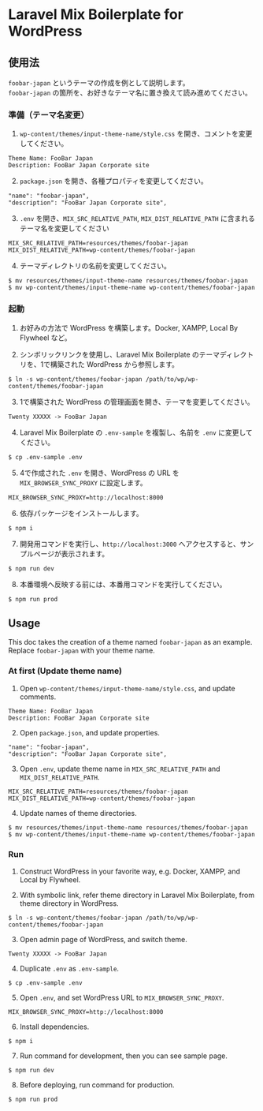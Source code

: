 # Laravel Mix Boilerplate for WordPress

## 使用法

`foobar-japan` というテーマの作成を例として説明します。  
`foobar-japan` の箇所を、お好きなテーマ名に置き換えて読み進めてください。  

### 準備（テーマ名変更）

1. `wp-content/themes/input-theme-name/style.css` を開き、コメントを変更してください。
```
Theme Name: FooBar Japan
Description: FooBar Japan Corporate site
```

2. `package.json` を開き、各種プロパティを変更してください。
```
"name": "foobar-japan",
"description": "FooBar Japan Corporate site",
```

3. `.env` を開き、`MIX_SRC_RELATIVE_PATH`, `MIX_DIST_RELATIVE_PATH` に含まれるテーマ名を変更してください
```
MIX_SRC_RELATIVE_PATH=resources/themes/foobar-japan
MIX_DIST_RELATIVE_PATH=wp-content/themes/foobar-japan
```

4. テーマディレクトリの名前を変更してください。
```
$ mv resources/themes/input-theme-name resources/themes/foobar-japan
$ mv wp-content/themes/input-theme-name wp-content/themes/foobar-japan
```

### 起動

1. お好みの方法で WordPress を構築します。Docker, XAMPP, Local By Flywheel など。

2. シンボリックリンクを使用し、Laravel Mix Boilerplate のテーマディレクトリを、1で構築された WordPress から参照します。
```
$ ln -s wp-content/themes/foobar-japan /path/to/wp/wp-content/themes/foobar-japan
```

3. 1で構築された WordPress の管理画面を開き、テーマを変更してください。
```
Twenty XXXXX -> FooBar Japan
```

4. Laravel Mix Boilerplate の `.env-sample` を複製し、名前を `.env` に変更してください。
```
$ cp .env-sample .env
```

5. 4で作成された `.env` を開き、WordPress の URL を `MIX_BROWSER_SYNC_PROXY` に設定します。
```
MIX_BROWSER_SYNC_PROXY=http://localhost:8000
```

6. 依存パッケージをインストールします。
```
$ npm i
```

7. 開発用コマンドを実行し、`http://localhost:3000` へアクセスすると、サンプルページが表示されます。
```
$ npm run dev
```

8. 本番環境へ反映する前には、本番用コマンドを実行してください。
```
$ npm run prod
```

## Usage

This doc takes the creation of a theme named `foobar-japan` as an example.  
Replace `foobar-japan` with your theme name.  

### At first (Update theme name)

1. Open `wp-content/themes/input-theme-name/style.css`, and update comments.
```
Theme Name: FooBar Japan
Description: FooBar Japan Corporate site
```

2. Open `package.json`, and update properties.
```
"name": "foobar-japan",
"description": "FooBar Japan Corporate site",
```

3. Open `.env`, update theme name in `MIX_SRC_RELATIVE_PATH` and `MIX_DIST_RELATIVE_PATH`.
```
MIX_SRC_RELATIVE_PATH=resources/themes/foobar-japan
MIX_DIST_RELATIVE_PATH=wp-content/themes/foobar-japan
```

4. Update names of theme directories.
```
$ mv resources/themes/input-theme-name resources/themes/foobar-japan
$ mv wp-content/themes/input-theme-name wp-content/themes/foobar-japan
```

### Run

1. Construct WordPress in your favorite way, e.g. Docker, XAMPP, and Local by Flywheel.

2. With symbolic link, refer theme directory in Laravel Mix Boilerplate, from theme directory in WordPress.
```
$ ln -s wp-content/themes/foobar-japan /path/to/wp/wp-content/themes/foobar-japan
```

3. Open admin page of WordPress, and switch theme.
```
Twenty XXXXX -> FooBar Japan
```

4. Duplicate `.env` as `.env-sample`.
```
$ cp .env-sample .env
```

5. Open `.env`, and set WordPress URL to `MIX_BROWSER_SYNC_PROXY`.
```
MIX_BROWSER_SYNC_PROXY=http://localhost:8000
```

6. Install dependencies.
```
$ npm i
```

7. Run command for development, then you can see sample page.
```
$ npm run dev
```

8. Before deploying, run command for production.
```
$ npm run prod
```
